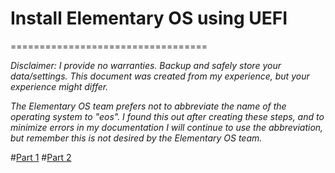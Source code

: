 # Install Elementary OS using UEFI
==================================

*Disclaimer: I provide no warranties. Backup and safely store your data/settings. This document was created from my
experience, but your experience might differ.*

*The Elementary OS team prefers not to abbreviate the name of the operating system to "eos". I found this out after
creating these steps, and to minimize errors in my documentation I will continue to use the abbreviation, but remember
this is not desired by the Elementary OS team.*

#[Part 1](./installing-elementary-os-freya.md)
#[Part 2](./theming-uefi.md)